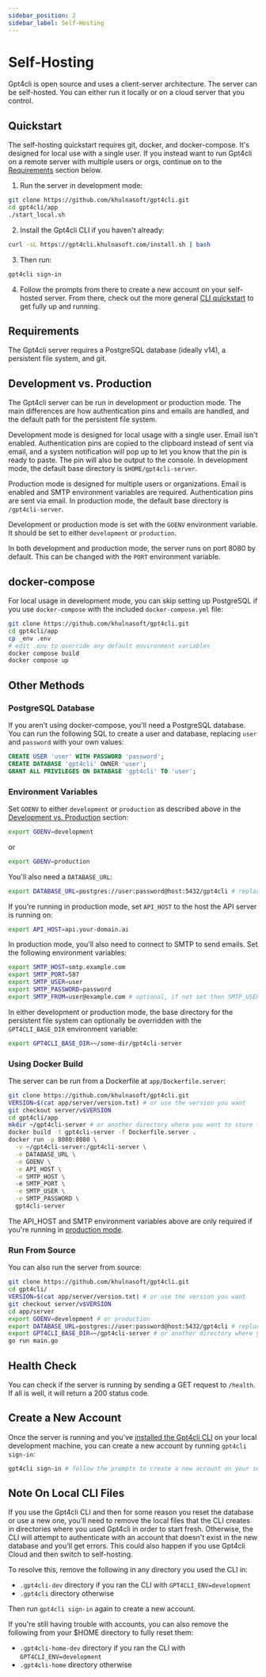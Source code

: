 ```yaml
---
sidebar_position: 2
sidebar_label: Self-Hosting
---
```


# Self-Hosting

Gpt4cli is open source and uses a client-server architecture. The server can be self-hosted. You can either run it locally or on a cloud server that you control. 

## Quickstart

The self-hosting quickstart requires git, docker, and docker-compose. It's designed for local use with a single user. If you instead want to run Gpt4cli on a remote server with multiple users or orgs, continue on to the [Requirements](#requirements) section below.

1. Run the server in development mode: 

```bash
git clone https://github.com/khulnasoft/gpt4cli.git
cd gpt4cli/app
./start_local.sh
```

2. Install the Gpt4cli CLI if you haven't already:

```bash
curl -sL https://gpt4cli.khulnasoft.com/install.sh | bash
```

3. Then run:

```bash
gpt4cli sign-in
```

4. Follow the prompts from there to create a new account on your self-hosted server. From there, check out the more general [CLI quickstart](../quick-start.md) to get fully up and running.

## Requirements

The Gpt4cli server requires a PostgreSQL database (ideally v14), a persistent file system, and git.

## Development vs. Production

The Gpt4cli server can be run in development or production mode. The main differences are how authentication pins and emails are handled, and the default path for the persistent file system.

Development mode is designed for local usage with a single user. Email isn't enabled. Authentication pins are copied to the clipboard instead of sent via email, and a system notification will pop up to let you know that the pin is ready to paste. The pin will also be output to the console. In development mode, the default base directory is `$HOME/gpt4cli-server`.

Production mode is designed for multiple users or organizations. Email is enabled and SMTP environment variables are required. Authentication pins are sent via email. In production mode, the default base directory is `/gpt4cli-server`.

Development or production mode is set with the `GOENV` environment variable. It should be set to either `development` or `production`.

In both development and production mode, the server runs on port 8080 by default. This can be changed with the `PORT` environment variable.

## docker-compose

For local usage in development mode, you can skip setting up PostgreSQL if you use `docker-compose` with the included `docker-compose.yml` file:

```bash
git clone https://github.com/khulnasoft/gpt4cli.git
cd gpt4cli/app
cp _env .env
# edit .env to override any default environment variables
docker compose build
docker compose up
```

## Other Methods

### PostgreSQL Database

If you aren't using docker-compose, you'll need a PostgreSQL database. You can run the following SQL to create a user and database, replacing `user` and `password` with your own values:

```sql
CREATE USER 'user' WITH PASSWORD 'password';
CREATE DATABASE 'gpt4cli' OWNER 'user';
GRANT ALL PRIVILEGES ON DATABASE 'gpt4cli' TO 'user';
```

### Environment Variables

Set `GOENV` to either `development` or `production` as described above in the [Development vs. Production](#development-vs-production) section:

```bash
export GOENV=development
```

or
  
```bash
export GOENV=production
```

You'll also need a `DATABASE_URL`:

```bash
export DATABASE_URL=postgres://user:password@host:5432/gpt4cli # replace with your own database URL
```

If you're running in production mode, set `API_HOST` to the host the API server is running on:

```bash
export API_HOST=api.your-domain.ai
```

In production mode, you'll also need to connect to SMTP to send emails. Set the following environment variables:

```bash
export SMTP_HOST=smtp.example.com
export SMTP_PORT=587
export SMTP_USER=user
export SMTP_PASSWORD=password
export SMTP_FROM=user@example.com # optional, if not set then SMTP_USER is used
```

In either development or production mode, the base directory for the persistent file system can optionally be overridden with the `GPT4CLI_BASE_DIR` environment variable:

```bash
export GPT4CLI_BASE_DIR=~/some-dir/gpt4cli-server
```

### Using Docker Build

The server can be run from a Dockerfile at `app/Dockerfile.server`:

```bash
git clone https://github.com/khulnasoft/gpt4cli.git
VERSION=$(cat app/server/version.txt) # or use the version you want
git checkout server/v$VERSION
cd gpt4cli/app
mkdir ~/gpt4cli-server # or another directory where you want to store files
docker build -t gpt4cli-server -f Dockerfile.server .
docker run -p 8080:8080 \
  -v ~/gpt4cli-server:/gpt4cli-server \
  -e DATABASE_URL \
  -e GOENV \
  -e API_HOST \
  -e SMTP_HOST \ 
  -e SMTP_PORT \
  -e SMTP_USER \
  -e SMTP_PASSWORD \
  gpt4cli-server
```

The API_HOST and SMTP environment variables above are only required if you're running in [production mode](#development-vs-production).

### Run From Source

You can also run the server from source:

```bash
git clone https://github.com/khulnasoft/gpt4cli.git
cd gpt4cli/
VERSION=$(cat app/server/version.txt) # or use the version you want
git checkout server/v$VERSION
cd app/server
export GOENV=development # or production
export DATABASE_URL=postgres://user:password@host:5432/gpt4cli # replace with your own database URL
export GPT4CLI_BASE_DIR=~/gpt4cli-server # or another directory where you want to store files
go run main.go
```

## Health Check

You can check if the server is running by sending a GET request to `/health`. If all is well, it will return a 200 status code.

## Create a New Account

Once the server is running and you've [installed the Gpt4cli CLI](../install.md) on your local development machine, you can create a new account by running `gpt4cli sign-in`: 

```bash
gpt4cli sign-in # follow the prompts to create a new account on your self-hosted server
```

## Note On Local CLI Files

If you use the Gpt4cli CLI and then for some reason you reset the database or use a new one, you'll need to remove the local files that the CLI creates in directories where you used Gpt4cli in order to start fresh. Otherwise, the CLI will attempt to authenticate with an account that doesn't exist in the new database and you'll get errors. This could also happen if you use Gpt4cli Cloud and then switch to self-hosting.

To resolve this, remove the following in any directory you used the CLI in:

- `.gpt4cli-dev` directory if you ran the CLI with `GPT4CLI_ENV=development`
- `.gpt4cli` directory otherwise

Then run `gpt4cli sign-in` again to create a new account.

If you're still having trouble with accounts, you can also remove the following from your $HOME directory to fully reset them:

- `.gpt4cli-home-dev` directory if you ran the CLI with `GPT4CLI_ENV=development`
- `.gpt4cli-home` directory otherwise